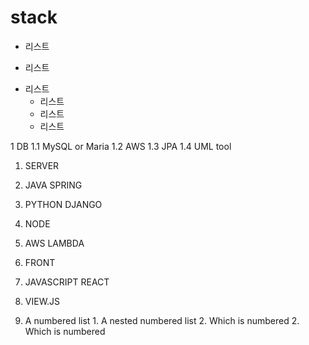 # stack
* 리스트
- 리스트
+ 리스트
    * 리스트
    - 리스트
    + 리스트

1 DB
    1.1 MySQL or Maria
    1.2 AWS
    1.3 JPA
    1.4 UML tool
 
1. SERVER
  1. JAVA SPRING
  1. PYTHON DJANGO
  1. NODE
  1. AWS LAMBDA
 
1. FRONT
  1. JAVASCRIPT REACT
  1. VIEW.JS

1. A numbered list
              1. A nested numbered list
              2. Which is numbered
          2. Which is numbered
